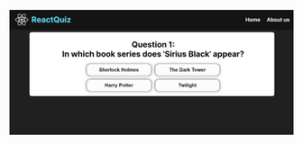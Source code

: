 ![quiz-demo](https://github.com/Galing1234/ReactQuiz/blob/main/public/images/quiz-demo.png?raw=true)
